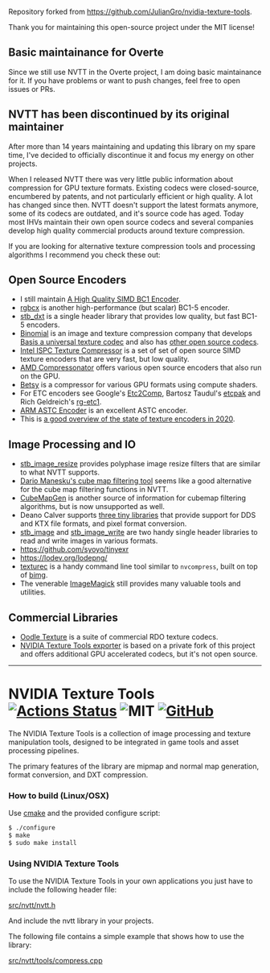 Repository forked from https://github.com/JulianGro/nvidia-texture-tools.

Thank you for maintaining this open-source project under the MIT license!

## Basic maintainance for Overte

Since we still use NVTT in the Overte project, I am doing basic maintainance for it. If you have problems or want to push changes, feel free to open issues or PRs.

## NVTT has been discontinued by its original maintainer

After more than 14 years maintaining and updating this library on my spare time, I've decided to officially discontinue it and focus my energy on other projects.

When I released NVTT there was very little public information about compression for GPU texture formats. Existing codecs were closed-source, encumbered by patents, and not particularly efficient or high quality. A lot has changed since then. NVTT doesn't support the latest formats anymore, some of its codecs are outdated, and it's source code has aged. Today most IHVs maintain their own open source codecs and several companies develop high quality commercial products around texture compression. 

If you are looking for alternative texture compression tools and processing algorithms I recommend you check these out:

## Open Source Encoders

* I still maintain [A High Quality SIMD BC1 Encoder](https://github.com/castano/icbc).
* [rgbcx](https://github.com/richgel999/bc7enc/blob/master/rgbcx.h) is another high-performance (but scalar) BC1-5 encoder.
* [stb_dxt](https://github.com/nothings/stb/blob/master/stb_dxt.h) is a single header library that provides low quality, but fast BC1-5 encoders.
* [Binomial](https://www.binomial.info/) is an image and texture compression company that develops [Basis a universal texture codec](https://github.com/BinomialLLC/basis_universal) and also has [other open source codecs](https://github.com/BinomialLLC).
* [Intel ISPC Texture Compressor](https://github.com/GameTechDev/ISPCTextureCompressor) is a set of set of open source SIMD texture encoders that are very fast, but low quality.
* [AMD Compressonator](https://gpuopen.com/compressonator/) offers various open source encoders that also run on the GPU.
* [Betsy](https://github.com/darksylinc/betsy/) is a compressor for various GPU formats using compute shaders.
* For ETC encoders see Google's [Etc2Comp](https://github.com/google/etc2comp), Bartosz Taudul's [etcpak](https://github.com/wolfpld/etcpak) and Rich Geldreich's [rg-etc1](https://github.com/richgel999/rg-etc1).
* [ARM ASTC Encoder](https://github.com/ARM-software/astc-encoder) is an excellent ASTC encoder.
* This is [a good overview of the state of texture encoders in 2020](https://aras-p.info/blog/2020/12/08/Texture-Compression-in-2020/).

## Image Processing and IO

* [stb_image_resize](https://github.com/nothings/stb/blob/master/stb_image_resize.h) provides polyphase image resize filters that are similar to what NVTT supports.
* [Dario Manesku's cube map filtering tool](https://github.com/dariomanesku/cmft) seems like a good alternative for the cube map filtering functions in NVTT.
* [CubeMapGen](https://gpuopen.com/archived/cubemapgen/) is another source of information for cubemap filtering algorithms, but is now unsupported as well.
* Deano Calver supports [three tiny libraries](https://deanoc.com/2019/09/tiny) that provide support for DDS and KTX file formats, and pixel format conversion.
* [stb_image](https://github.com/nothings/stb/blob/master/stb_image.h) and [stb_image_write](https://github.com/nothings/stb/blob/master/stb_image_write.h) are two handy single header libraries to read and write images in various formats.
* https://github.com/syoyo/tinyexr
* https://lodev.org/lodepng/
* [texturec](https://bkaradzic.github.io/bgfx/tools.html#texture-compiler-texturec) is a handy command line tool similar to `nvcompress`, built on top of [bimg](https://github.com/bkaradzic/bimg).
* The venerable [ImageMagick](https://imagemagick.org/) still provides many valuable tools and utilities.

## Commercial Libraries

* [Oodle Texture](http://www.radgametools.com/oodletexture.htm) is a suite of commercial RDO texture codecs.
* [NVIDIA Texture Tools exporter](https://developer.nvidia.com/nvidia-texture-tools-exporter) is based on a private fork of this project and offers additional GPU accelerated codecs, but it's not open source.

-------------------------------

# NVIDIA Texture Tools [![Actions Status](https://github.com/JulianGro/nvidia-texture-tools/workflows/build/badge.svg)](https://github.com/JulianGro/nvidia-texture-tools/actions) ![MIT](https://img.shields.io/badge/license-MIT-blue.svg) [![GitHub](https://img.shields.io/badge/repo-github-green.svg)](https://github.com/JulianGro/nvidia-texture-tools)

The NVIDIA Texture Tools is a collection of image processing and texture 
manipulation tools, designed to be integrated in game tools and asset 
processing pipelines.

The primary features of the library are mipmap and normal map generation, format 
conversion, and DXT compression.


### How to build (Linux/OSX)

Use [cmake](http://www.cmake.org/) and the provided configure script:

```bash
$ ./configure
$ make
$ sudo make install
```


### Using NVIDIA Texture Tools

To use the NVIDIA Texture Tools in your own applications you just have to
include the following header file:

[src/nvtt/nvtt.h](https://github.com/JulianGro/nvidia-texture-tools/blob/master/src/nvtt/nvtt.h)

And include the nvtt library in your projects. 

The following file contains a simple example that shows how to use the library:

[src/nvtt/tools/compress.cpp](https://github.com/JulianGro/nvidia-texture-tools/blob/master/src/nvtt/tools/compress.cpp)
